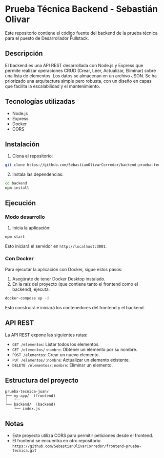 # Prueba Técnica Backend - Sebastián Olivar

Este repositorio contiene el código fuente del backend de la prueba técnica para el puesto de Desarrollador Fullstack.

## Descripción

El backend es una API REST desarrollada con Node.js y Express que permite realizar operaciones CRUD (Crear, Leer, Actualizar, Eliminar) sobre una lista de elementos. Los datos se almacenan en un archivo JSON.  Se ha priorizado una arquitectura simple pero robusta, con un diseño en capas que facilita la escalabilidad y el mantenimiento.

## Tecnologías utilizadas

* Node.js
* Express
* Docker
* CORS

## Instalación

1. Clona el repositorio:

```bash
git clone https://github.com/SebastianOlivarCorredor/backend-prueba-tecnica.git
```

2. Instala las dependencias:

```bash
cd backend
npm install
```

## Ejecución

### Modo desarrollo

1. Inicia la aplicación:

```bash
npm start
```

Esto iniciará el servidor en `http://localhost:3001`.

### Con Docker

Para ejecutar la aplicación con Docker, sigue estos pasos:

1. Asegúrate de tener Docker Desktop instalado.
2. En la raíz del proyecto (que contiene tanto el frontend como el backend), ejecuta:

```bash
docker-compose up -d
```

Esto construirá e iniciará los contenedores del frontend y el backend.


## API REST

La API REST expone las siguientes rutas:

* `GET /elementos`: Listar todos los elementos.
* `GET /elementos/:nombre`: Obtener un elemento por su nombre.
* `POST /elementos`: Crear un nuevo elemento.
* `PUT /elementos/:nombre`: Actualizar un elemento existente.
* `DELETE /elementos/:nombre`: Eliminar un elemento.

## Estructura del proyecto

```
prueba-tecnica-juan/
├── my-app/  (frontend)
│   └── ...
└── backend/  (backend)
    └── index.js  
```

## Notas

* Este proyecto utiliza CORS para permitir peticiones desde el frontend.
* El frontend se encuentra en otro repositorio: `https://github.com/SebastianOlivarCorredor/frontend-prueba-tecnica.git`
```
